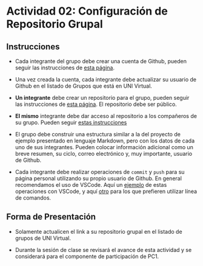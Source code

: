 # Actividad 02: Configuración de Repositorio Grupal

## Instrucciones

- Cada integrante del grupo debe crear una cuenta de Github, pueden seguir las instrucciones de [esta página](https://www.wikihow.com/Create-an-Account-on-GitHub).
  
- Una vez creada la cuenta, cada integrante debe actualizar su usuario de Github en el listado de Grupos que está en UNI Virtual.
  
- **Un integrante** debe crear un repositorio para el grupo, pueden seguir las instrucciones de [esta página](https://docs.github.com/en/repositories/creating-and-managing-repositories/quickstart-for-repositories). El repositorio debe ser público.

- **El mismo** integrante debe dar acceso al repositorio a los compañeros de su grupo. Pueden seguir [estas instrucciones](https://docs.github.com/en/issues/planning-and-tracking-with-projects/managing-your-project/managing-access-to-your-projects#managing-access-for-teams-and-individual-members-of-your-organization
)

- El grupo debe construir una estructura similar a la del proyecto de ejemplo presentado en lenguaje Markdown, pero con los datos de cada uno de sus integrantes. Pueden colocar información adicional como un breve resumen, su ciclo, correo electrónico y, muy importante, usuario de Github.

- Cada integrante debe realizar operaciones de `commit` y `push` para su página personal utilizando su propio usuario de Github. En general recomendamos el uso de VSCode. Aquí un [ejemplo](https://www.youtube.com/watch?v=E6ADS2k8oNQ) de estas operaciones con VSCode, y aquí [otro](https://www.youtube.com/watch?v=9DHjfDuXMGA) para los que prefieren utilizar línea de comandos.


## Forma de Presentación

- Solamente actualicen el link a su repositorio grupal en el listado de grupos de UNI Virtual.

- Durante la sesión de clase se revisará el avance de esta actividad y se considerará para el componente de participación de PC1.